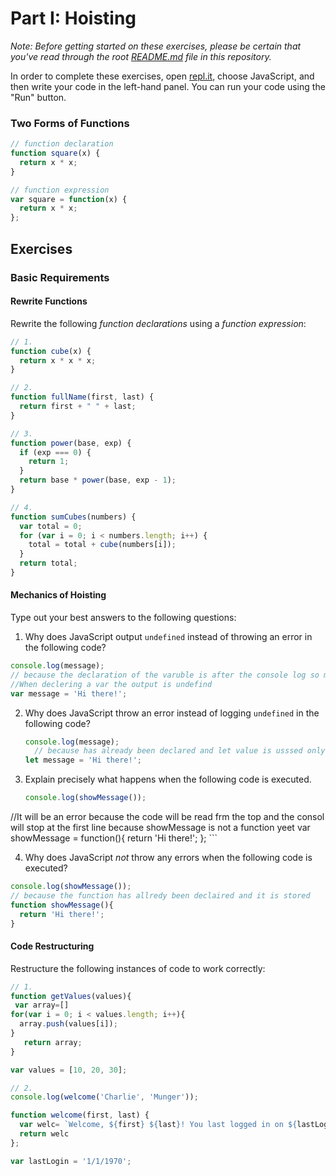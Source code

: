 # Part I: Hoisting

*Note: Before getting started on these exercises, please be certain that you've read through the root [README.md](../README.md) file in this repository.*

In order to complete these exercises, open [repl.it](https://repl.it/), choose JavaScript, and then write your code in the left-hand panel. You can run your code using the "Run" button.

### Two Forms of Functions

```js
// function declaration
function square(x) {
  return x * x;
}

// function expression
var square = function(x) {
  return x * x;
};
```

## Exercises

### Basic Requirements

#### Rewrite Functions

Rewrite the following *function declarations* using a *function expression*:

 ```js
 // 1.
 function cube(x) {
   return x * x * x;
 }

 // 2.
 function fullName(first, last) {
   return first + " " + last;
 }

 // 3.
 function power(base, exp) {
   if (exp === 0) {
     return 1;
   }
   return base * power(base, exp - 1);
 }

 // 4.
 function sumCubes(numbers) {
   var total = 0;
   for (var i = 0; i < numbers.length; i++) {
     total = total + cube(numbers[i]);
   }
   return total;
 }
 ```
#### Mechanics of Hoisting

Type out your best answers to the following questions:

1. Why does JavaScript output `undefined` instead of throwing an error in the following code?

  ```js
  console.log(message);
 // because the declaration of the varuble is after the console log so message of console log is undefind
 //When declering a var the output is undefind 
  var message = 'Hi there!';
  ```

2. Why does JavaScript throw an error instead of logging `undefined` in the following code?

    ```js
    console.log(message);
      // because has already been declared and let value is usssed only once
    let message = 'Hi there!';
    ```

3. Explain precisely what happens when the following code is executed.

    ```js
    console.log(showMessage());
//It will be an error because the code will be read frm the top and the consol will stop at the first line because showMessage is not a function yeet
    var showMessage = function(){
      return 'Hi there!';
    };
    ```

4. Why does JavaScript *not* throw any errors when the following code is executed?

  ```js
  console.log(showMessage());
// because the function has allredy been declaired and it is stored
  function showMessage(){
    return 'Hi there!';
  }
  ```

#### Code Restructuring

Restructure the following instances of code to work correctly:

 ```js
 // 1.
 function getValues(values){
  var array=[]
 for(var i = 0; i < values.length; i++){
   array.push(values[i]);
 }
    return array;
}

 var values = [10, 20, 30];
 ```
 ```js
 // 2.
 console.log(welcome('Charlie', 'Munger'));

 function welcome(first, last) {
   var welc= `Welcome, ${first} ${last}! You last logged in on ${lastLogin}.`;
   return welc
 };

 var lastLogin = '1/1/1970';
 ```
